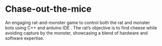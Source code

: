 # Chase-out-the-mice
An engaging rat-and-monster game to control both the rat and monster bots using C++ and arduino IDE . The rat’s objective is to find cheese while avoiding capture by the monster, showcasing a blend of hardware and software expertise.
